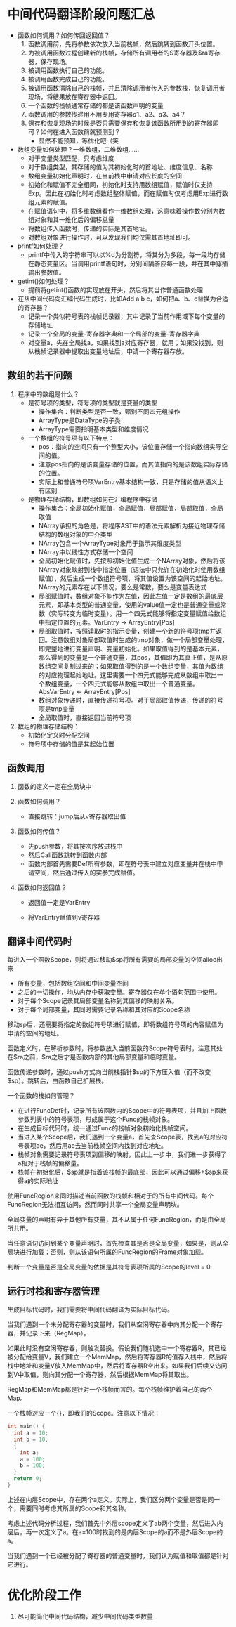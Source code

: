 # 中间代码翻译阶段问题汇总

- 函数如何调用？如何传回返回值？
    1. 函数调用前，先将参数依次放入当前栈帧，然后跳转到函数开头位置。
    2. 为被调用函数过程创建新的栈帧，存储所有调用者的S寄存器及$ra寄存器，保存现场。
    3. 被调用函数执行自己的功能。
    4. 被调用函数完成自己的功能。
    5. 被调用函数清除自己的栈帧，并且清除调用者传入的参数栈，恢复调用者现场，将结果放在寄存器中返回。
    6. 一个函数的栈帧通常存储的都是该函数声明的变量
    7. 函数调用的参数传递用不用专用寄存器$a1、$a2、$a3、$a4？
    8. 保存和恢复现场的时候是否只需要保存和恢复该函数所用到的寄存器即可？如何在进入函数前就预测到？
       - 显然不能预知，等优化吧（笑
- 数组变量如何处理？一维数组，二维数组……
    - 对于变量类型匹配，只考虑维度
    - 对于数组类型，其存储的值为其初始化时的首地址、维度信息、名称
    - 数组变量初始化声明时，在当前栈中申请对应长度的空间
    - 初始化和赋值不完全相同，初始化时支持用数组赋值，赋值时仅支持Exp。因此在初始化时考虑数组整体赋值，而在赋值时仅考虑用Exp进行数组元素的赋值。
    - 在赋值语句中，将多维数组看作一维数组处理，这意味着操作数分别为数组对象和其一维化后的偏移总量
    - 将数组传入函数时，传递的实际是其首地址。
    - 对数组对象进行操作时，可以发现我们均仅需其首地址即可。
- printf如何处理？
    - printf中传入的字符串可以以%d为分割符，将其分为多段，每一段均存储在静态变量区。当调用printf语句时，分别间隔答应每一段，并在其中穿插输出参数值。
- getint()如何处理？
    - 提前将getint()函数的实现放在开头，然后将其当作普通函数处理
- 在从中间代码向汇编代码生成时，比如Add a b c，如何把a、b、c替换为合适的寄存器？
    - 记录一个类似符号表的栈帧记录器，其中记录了当前作用域下每个变量的存储地址
    - 记录一个全局的变量-寄存器字典和一个局部的变量-寄存器字典
    - 对变量a，先在全局找a，如果找到a对应寄存器，就用；如果没找到，则从栈帧记录器中提取出变量地址后，申请一个寄存器存放。

## 数组的若干问题

1. 程序中的数组是什么？
   - 是符号项的类型，符号项的类型就是变量的类型
     - 操作集合：判断类型是否一致，甄别不同四元组操作
     - ArrayType是DataType的子类
     - ArrayType需要指明基本类型和维度情况
   - 一个数组的符号项有以下特点：
     - pos：指向的空间只有一个整型大小，该位置存储一个指向数组实际空间的值。
     - 注意pos指向的是该变量存储的位置，而其值指向的是该数组实际存储的位置。
     - 实际上和普通符号项VarEntry基本结构一致，只是存储的值从语义上有区别
   - 是物理存储结构，即数组如何在汇编程序中存储
     - 操作集合：全局初始化赋值，全局赋值，局部赋值，局部取值，全局取值
     - NArray承担的角色是，将程序AST中的语法元素解析为接近物理存储结构的数组对象的中介类型
     - NArray包含一个ArrayType对象用于指示其维度类型
     - NArray中以线性方式存储一个空间
     - 全局初始化赋值时，先按照初始化值生成一个NArray对象，然后将该NArray对象映射到栈中指定位置（语法中只允许在初始化时使用数组赋值），然后生成一个数组符号项，将其值设置为该空间的起始地址。NArray的元素存在以下情况，要么是常数，要么是变量表达式
     - 局部赋值时，数组对象不能作为左值，因此左值一定是数组的最底层元素，即基本类型的普通变量，使用的value值一定也是普通变量或常数（实际转变为临时变量）。用一个四元式能够将指定变量赋值给数组中指定位置的元素。VarEntry -> ArrayEntry[Pos]
     - 局部取值时，按照读取时的指示变量，创建一个新的符号项tmp并返回。注意数组对象局部取值时生成的tmp对象，做一个局部变量处理，即完整地进行变量声明、变量初始化。如果取值得到的是基本元素，那么得到的变量是一个普通变量，其pos，其值即为其真正值，是从原数组空间复制过来的；如果取值得到的是一个数组变量，其值为数组的对应物理起始地址。这里需要一个四元式能够完成从数组中取出一个数组变量，一个四元式能够从数组中取出一个普通变量。AbsVarEntry <- ArrayEntry[Pos]
     - 数组对象传递时，直接传递符号项。对于局部取值传递，传递的符号项是tmp变量
     - 全局取值时，直接返回当前符号项
2. 数组的物理存储结构：
   - 初始化定义时分配空间
   - 符号项中存储的值是其起始位置

## 函数调用

1. 函数的定义一定在全局块中
2. 函数如何调用？
   - 直接跳转：jump后从v寄存器取出值
3. 函数如何传值？
   - 先push参数，将其按次序放进栈中
   - 然后Call函数跳转到函数内部
   - 函数内部首先需要Def所有参数，即在符号表中建立对应变量并在栈中申请空间，然后通过传入的实参完成赋值。

4. 函数如何返回值？

   - 返回值一定是VarEntry

   - 将VarEntry赋值到v寄存器

## 翻译中间代码时

每进入一个函数Scope，则将通过移动$sp将所有需要的局部变量的空间alloc出来

- 所有变量，包括数组空间和中间变量空间
- 之后的一切操作，均从内存中获取变量。寄存器仅在单个语句范围中使用。
- 对于每个Scope记录其局部变量名称到其偏移的映射关系。
- 对于每个局部变量，其同时需要记录名称和其对应的Scope名称

移动sp后，还需要将指定的数组符号项进行赋值，即将数组符号项的内容赋值为申请的空间的地址。

函数定义时，在解析参数时，将参数放入当前函数的Scope符号表时，注意其处在\$ra之前，\$ra之后才是函数内部的其他局部变量和临时变量。

函数传递参数时，通过push方式向当前栈指针$sp的下方压入值（而不改变\$sp）。跳转后，由函数自己扩展栈。

一个函数的栈如何管理？

- 在进行FuncDef时，记录所有该函数内的Scope中的符号表项，并且加上函数参数列表中的符号表项，形成属于这个Func的栈帧对象。
- 在生成目标代码时，统一通过Func的栈帧对象初始化栈帧空间。
- 当进入某个Scope后，我们遇到一个变量a，首先查Scope表，找到a的对应符号表项ae，然后用ae去当前栈帧空间内找到对应地址。
- 栈帧对象需要记录符号表项到偏移的映射，因此上一步中，我们进一步获得了a相对于栈帧的偏移量。
- 栈帧在初始化后，\$sp就是指着该栈帧的最底部，因此可以通过偏移+\$sp来获得a的实际地址

使用FuncRegion来同时描述当前函数的栈帧和相对于的所有中间代码。每个FuncRegion无法相互访问，然而同时共享一个全局变量声明块。

全局变量的声明有异于其他所有变量，其不从属于任何FuncRegion，而是由全局所共用。

当任意语句访问到某个变量声明时，首先检查其是否是全局变量，如果是，则从全局块进行加载；否则，则从该语句所属的FuncRegion的Frame对象加载。

判断一个变量是否是全局变量的依据是其符号表项所属的Scope的level = 0

## 运行时栈和寄存器管理

生成目标代码时，我们需要将中间代码翻译为实际目标代码。

当我们遇到一个未分配寄存器的变量时，我们从空闲寄存器中向其分配一个寄存器，并记录下来（RegMap）。

如果此时没有空闲寄存器，则触发替换。假设我们随机选中一个寄存器R，其已经被分配给变量V，我们建立一个MemMap，然后将寄存器R的值存入栈中，然后将栈中地址和变量V放入MemMap中，然后将寄存器R空出来。如果我们后续又访问到V中取值，则向其分配一个寄存器，然后根据MemMap将其取出。

RegMap和MemMap都是针对一个栈帧而言的。每个栈帧维护着自己的两个Map。

一个栈帧对应一个{}，即我们的Scope。注意以下情况：

```c
int main() {
  int a = 10;
  int b = 10;
  {
    int a;
    a = 100;
    b = 100;
  }
  return 0;
}
```

上述在内层Scope中，存在两个a定义。实际上，我们区分两个变量是否是同一个，需要同时考虑其所属的Scope和其名称。

考虑上述代码分析过程，我们首先中外层scope定义了ab两个变量，然后进入内层后，再一次定义了a。在a=100时找到的是内层Scope的a而不是外层Scope的a。

当我们遇到一个已经被分配了寄存器的普通变量时，我们认为赋值和取值都是针对它进行。

# 优化阶段工作

1. 尽可能简化中间代码结构，减少中间代码类型数量
